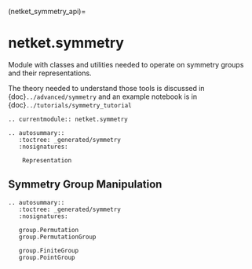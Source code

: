 (netket_symmetry_api)=
# netket.symmetry

Module with classes and utilities needed to operate on symmetry groups and their representations.

The theory needed to understand those tools is discussed in {doc}`../advanced/symmetry` and an example notebook is in {doc}`../tutorials/symmetry_tutorial`

```{eval-rst}
.. currentmodule:: netket.symmetry

.. autosummary::
   :toctree: _generated/symmetry
   :nosignatures:

	Representation
```

## Symmetry Group Manipulation

```{eval-rst}
.. autosummary::
   :toctree: _generated/symmetry
   :nosignatures:

   group.Permutation 
   group.PermutationGroup 

   group.FiniteGroup
   group.PointGroup

```
